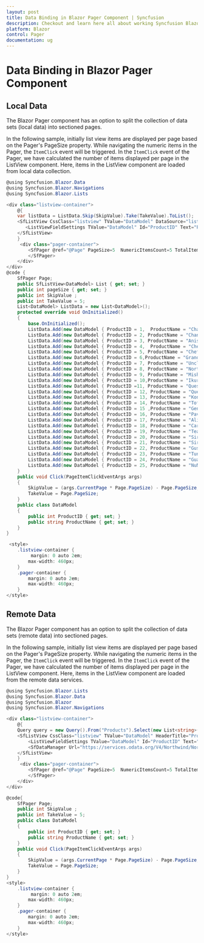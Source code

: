 ```yaml
---
layout: post
title: Data Binding in Blazor Pager Component | Syncfusion
description: Checkout and learn here all about working Syncfusion Blazor Pager component with both local or remote data collection and how it splits into sectioned pages.
platform: Blazor
control: Pager
documentation: ug
---
```


# Data Binding in Blazor Pager Component

## Local Data

The Blazor Pager component has an option to split the collection of data sets (local data) into sectioned pages.

In the following sample, initially list view items are displayed per page based on the Pager's PageSize property. While navigating the numeric items in the Pager, the `ItemClick` event will be triggered. In the `ItemClick` event of the Pager, we have calculated the number of items displayed per page in the ListView component. Here, items in the ListView component are loaded from local data collection.

```csharp
@using Syncfusion.Blazor.Data
@using Syncfusion.Blazor.Navigations
@using Syncfusion.Blazor.Lists

<div class="listview-container">
    @{
    var listData = ListData.Skip(SkipValue).Take(TakeValue).ToList();
    <SfListView CssClass="listview" TValue="DataModel" DataSource="listData" HeaderTitle="Products" ShowHeader="true">
       <ListViewFieldSettings TValue="DataModel" Id="ProductID" Text="ProductName"></ListViewFieldSettings>     
    </SfListView>
    }
     <div class="pager-container">
        <SfPager @ref="@Page" PageSize=5  NumericItemsCount=5 TotalItemsCount=25 ItemClick="Click">
        </SfPager>
    </div>
</div>
@code {
    SfPager Page;
    public SfListView<DataModel> List { get; set; }
    public int pageSize { get; set; } 
    public int SkipValue ;
    public int TakeValue = 5;
    List<DataModel> ListData = new List<DataModel>();
    protected override void OnInitialized()
    {
        base.OnInitialized();
        ListData.Add(new DataModel { ProductID = 1,  ProductName = "Chai" });
        ListData.Add(new DataModel { ProductID = 2, ProductName = "Chang" });
        ListData.Add(new DataModel { ProductID = 3, ProductName = "Aniseed Syrup" });
        ListData.Add(new DataModel { ProductID = 4,  ProductName = "Chef Anton's Cajun Seasoning" });
        ListData.Add(new DataModel { ProductID = 5, ProductName = "Chef Anton's Gumbo Mix" });
        ListData.Add(new DataModel { ProductID = 6,ProductName = "Grandma's Boysenberry Spread" });
        ListData.Add(new DataModel { ProductID = 7, ProductName = "Uncle Bob's Organic Dried Pears" });
        ListData.Add(new DataModel { ProductID = 8, ProductName = "Northwoods Cranberry Sauce" });
        ListData.Add(new DataModel { ProductID = 9, ProductName = "Mishi Kobe Niku" });
        ListData.Add(new DataModel { ProductID = 10,ProductName = "Ikura" });
        ListData.Add(new DataModel { ProductID =11, ProductName = "Queso Cabrales" });
        ListData.Add(new DataModel { ProductID = 12, ProductName = "Queso Manchego La Pastora" });
        ListData.Add(new DataModel { ProductID = 13, ProductName = "Konbu" });
        ListData.Add(new DataModel { ProductID = 14, ProductName = "Tofu" });
        ListData.Add(new DataModel { ProductID = 15 ,ProductName = "Genen Shouyu" });
        ListData.Add(new DataModel { ProductID = 16, ProductName = "Pavlova" });
        ListData.Add(new DataModel { ProductID = 17, ProductName = "Alice Mutton" });
        ListData.Add(new DataModel { ProductID = 18, ProductName = "Carnarvon Tigers" });
        ListData.Add(new DataModel { ProductID = 19, ProductName = "Teatime Chocolate Biscuits" });
        ListData.Add(new DataModel { ProductID = 20, ProductName = "Sir Rodney's Marmalade" });
        ListData.Add(new DataModel { ProductID = 21, ProductName = "Sir Rodney's Scones" });
        ListData.Add(new DataModel { ProductID = 22, ProductName = "Gustaf's Knäckebröd" });
        ListData.Add(new DataModel { ProductID = 23, ProductName = "Tunnbröd" });
        ListData.Add(new DataModel { ProductID = 24, ProductName = "Guaraná Fantástica" });
        ListData.Add(new DataModel { ProductID = 25, ProductName = "NuNuCa Nuß-Nougat-Creme" });
    }
    public void Click(PageItemClickEventArgs args)
    {
        SkipValue = (args.CurrentPage * Page.PageSize) - Page.PageSize;
        TakeValue = Page.PageSize;
    }
    public class DataModel
    {
        public int ProductID { get; set; }
        public string ProductName { get; set; }
    }
}

 <style>
    .listview-container {
         margin: 0 auto 2em;
        max-width: 460px;
    }
    .pager-container {
        margin: 0 auto 2em;
        max-width: 460px;
    }
</style>
```

## Remote Data

The Blazor Pager component has an option to split the collection of data sets (remote data) into sectioned pages.

In the following sample, initially list view items are displayed per page based on the Pager's PageSize property. While navigating the numeric items in the Pager, the `ItemClick` event will be triggered. In the `ItemClick` event of the Pager, we have calculated the number of items displayed per page in the ListView component. Here, items in the ListView component are loaded from the remote data services.

```csharp
@using Syncfusion.Blazor.Lists
@using Syncfusion.Blazor.Data
@using Syncfusion.Blazor
@using Syncfusion.Blazor.Navigations

<div class="listview-container">
    @{
    Query query = new Query().From("Products").Select(new List<string>() { "ProductID","ProductName"}).Take(TakeValue).Skip(SkipValue);
    <SfListView CssClass="listview" TValue="DataModel" HeaderTitle="Products" ShowHeader="true" Query="@query">
        <ListViewFieldSettings TValue="DataModel" Id="ProductID" Text="ProductName"></ListViewFieldSettings>
        <SfDataManager Url="https://services.odata.org/V4/Northwind/Northwind.svc/" Adaptor="Adaptors.ODataV4Adaptor"></SfDataManager>
    </SfListView>
    }
     <div class="pager-container">
        <SfPager @ref="@Page" PageSize=5  NumericItemsCount=5 TotalItemsCount=25 ItemClick="Click">
        </SfPager>
    </div>
</div>

@code{
    SfPager Page;
    public int SkipValue ;
    public int TakeValue = 5;
    public class DataModel
    {
        public int ProductID { get; set; }
        public string ProductName { get; set; }
    }
    public void Click(PageItemClickEventArgs args)
    {
        SkipValue = (args.CurrentPage * Page.PageSize) - Page.PageSize;
        TakeValue = Page.PageSize;
    }
}
<style>
    .listview-container {
         margin: 0 auto 2em;
        max-width: 460px;
    }
    .pager-container {
        margin: 0 auto 2em;
        max-width: 460px;
    }
</style>

```
